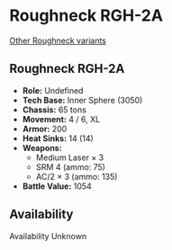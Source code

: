 # Roughneck RGH-2A

[Other Roughneck variants](../roughneck.md)

## Roughneck RGH-2A
- **Role:** Undefined
- **Tech Base:** Inner Sphere (3050)
- **Chassis:** 65 tons
- **Movement:** 4 / 6, XL
- **Armor:** 200
- **Heat Sinks:** 14 (14)
- **Weapons:**
  - Medium Laser × 3
  - SRM 4 (ammo: 75)
  - AC/2 × 3 (ammo: 135)
- **Battle Value:** 1054

## Availability

Availability Unknown

